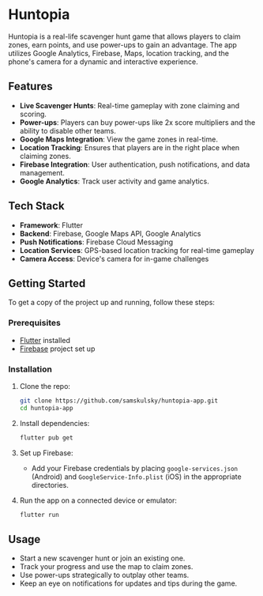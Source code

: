 # Huntopia

Huntopia is a real-life scavenger hunt game that allows players to claim zones, earn points, and use power-ups to gain an advantage. The app utilizes Google Analytics, Firebase, Maps, location tracking, and the phone's camera for a dynamic and interactive experience.

## Features

- **Live Scavenger Hunts**: Real-time gameplay with zone claiming and scoring.
- **Power-ups**: Players can buy power-ups like 2x score multipliers and the ability to disable other teams.
- **Google Maps Integration**: View the game zones in real-time.
- **Location Tracking**: Ensures that players are in the right place when claiming zones.
- **Firebase Integration**: User authentication, push notifications, and data management.
- **Google Analytics**: Track user activity and game analytics.

## Tech Stack

- **Framework**: Flutter
- **Backend**: Firebase, Google Maps API, Google Analytics
- **Push Notifications**: Firebase Cloud Messaging
- **Location Services**: GPS-based location tracking for real-time gameplay
- **Camera Access**: Device's camera for in-game challenges

## Getting Started

To get a copy of the project up and running, follow these steps:

### Prerequisites

- [Flutter](https://flutter.dev/) installed
- [Firebase](https://firebase.google.com/) project set up

### Installation

1. Clone the repo:

    ```bash
    git clone https://github.com/samskulsky/huntopia-app.git
    cd huntopia-app
    ```

2. Install dependencies:

    ```bash
    flutter pub get
    ```

3. Set up Firebase:

    - Add your Firebase credentials by placing `google-services.json` (Android) and `GoogleService-Info.plist` (iOS) in the appropriate directories.

4. Run the app on a connected device or emulator:

    ```bash
    flutter run
    ```

## Usage

- Start a new scavenger hunt or join an existing one.
- Track your progress and use the map to claim zones.
- Use power-ups strategically to outplay other teams.
- Keep an eye on notifications for updates and tips during the game.

